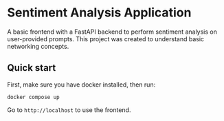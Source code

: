 # Sentiment Analysis Application

A basic frontend with a FastAPI backend to perform sentiment analysis on user-provided prompts. This project was created to understand basic networking concepts.

## Quick start

First, make sure you have docker installed, then run:

```
docker compose up
```

Go to `http://localhost` to use the frontend.
